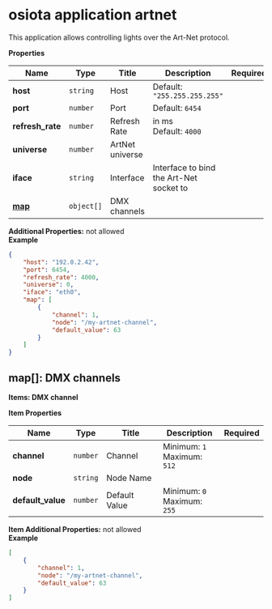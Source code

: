 # osiota application artnet

This application allows controlling lights over the Art-Net protocol.


**Properties**

|Name|Type|Title|Description|Required|
|----|----|-----|-----------|--------|
|**host**|`string`|Host|Default: `"255.255.255.255"`<br/>||
|**port**|`number`|Port|Default: `6454`<br/>||
|**refresh\_rate**|`number`|Refresh Rate|in ms<br/>Default: `4000`<br/>||
|**universe**|`number`|ArtNet universe|||
|**iface**|`string`|Interface|Interface to bind the Art-Net socket to<br/>||
|[**map**](#map)|`object[]`|DMX channels|||

**Additional Properties:** not allowed  
**Example**

```json
{
    "host": "192.0.2.42",
    "port": 6454,
    "refresh_rate": 4000,
    "universe": 0,
    "iface": "eth0",
    "map": [
        {
            "channel": 1,
            "node": "/my-artnet-channel",
            "default_value": 63
        }
    ]
}
```

<a name="map"></a>
## map\[\]: DMX channels

**Items: DMX channel**

**Item Properties**

|Name|Type|Title|Description|Required|
|----|----|-----|-----------|--------|
|**channel**|`number`|Channel|Minimum: `1`<br/>Maximum: `512`<br/>||
|**node**|`string`|Node Name|||
|**default\_value**|`number`|Default Value|Minimum: `0`<br/>Maximum: `255`<br/>||

**Item Additional Properties:** not allowed  
**Example**

```json
[
    {
        "channel": 1,
        "node": "/my-artnet-channel",
        "default_value": 63
    }
]
```



